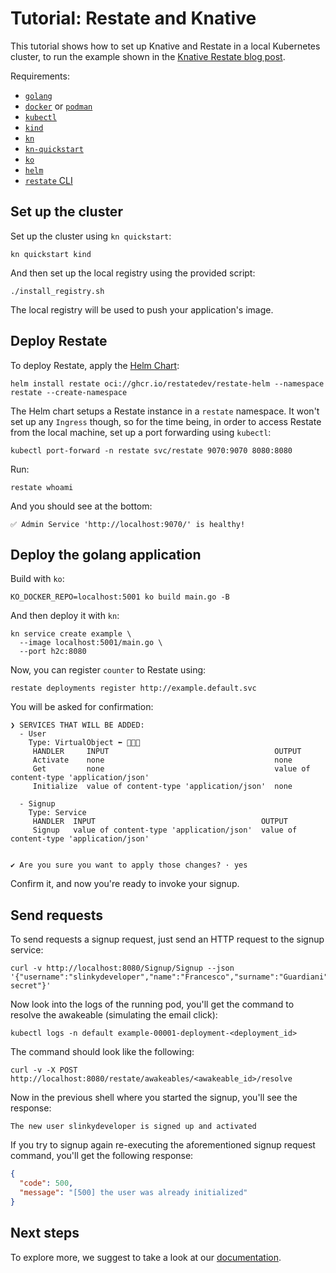 # Tutorial: Restate and Knative

This tutorial shows how to set up Knative and Restate in a local Kubernetes cluster, 
to run the example shown in the [Knative Restate blog post](https://knative.dev/blog/articles/building-stateful-applications-with-knative-and-restate/).

Requirements:

* [`golang`](https://go.dev/doc/install)
* [`docker`](https://www.docker.com/) or [`podman`](https://podman.io/)
* [`kubectl`](https://kubernetes.io/docs/tasks/tools/)
* [`kind`](https://kind.sigs.k8s.io/docs/user/quick-start#installation)
* [`kn`](https://knative.dev/docs/client/install-kn/)
* [`kn-quickstart`](https://knative.dev/docs/install/quickstart-install/#install-the-knative-quickstart-plugin)
* [`ko`](https://ko.build/)
* [`helm`](https://helm.sh/docs/intro/quickstart/)
* [`restate` CLI](https://restate.dev/get-restate/)

## Set up the cluster

Set up the cluster using `kn quickstart`:

```shell
kn quickstart kind
```

And then set up the local registry using the provided script:

```shell
./install_registry.sh
```

The local registry will be used to push your application's image.

## Deploy Restate

To deploy Restate, apply the [Helm Chart](https://github.com/restatedev/restate/tree/main/charts/restate-helm):

```shell
helm install restate oci://ghcr.io/restatedev/restate-helm --namespace restate --create-namespace
```

The Helm chart setups a Restate instance in a `restate` namespace. It won't set up any `Ingress` though, so for the time being, in order to access Restate from the local machine, set up a port forwarding using `kubectl`:

```shell
kubectl port-forward -n restate svc/restate 9070:9070 8080:8080
```

Run:

```shell
restate whoami
```

And you should see at the bottom:

```shell
✅ Admin Service 'http://localhost:9070/' is healthy!
```

## Deploy the golang application

Build with `ko`:

```shell
KO_DOCKER_REPO=localhost:5001 ko build main.go -B
```

And then deploy it with `kn`:

```shell
kn service create example \
  --image localhost:5001/main.go \
  --port h2c:8080
```

Now, you can register `counter` to Restate using:

```shell
restate deployments register http://example.default.svc
```

You will be asked for confirmation:

```shell
❯ SERVICES THAT WILL BE ADDED:
  - User
    Type: VirtualObject ⬅️ 🚶🚶🚶
     HANDLER     INPUT                                     OUTPUT                                   
     Activate    none                                      none                                     
     Get         none                                      value of content-type 'application/json' 
     Initialize  value of content-type 'application/json'  none                                     

  - Signup
    Type: Service 
     HANDLER  INPUT                                     OUTPUT                                   
     Signup   value of content-type 'application/json'  value of content-type 'application/json'                                           


✔ Are you sure you want to apply those changes? · yes
```

Confirm it, and now you're ready to invoke your signup.

## Send requests

To send requests a signup request, just send an HTTP request to the signup service:

```shell
curl -v http://localhost:8080/Signup/Signup --json '{"username":"slinkydeveloper","name":"Francesco","surname":"Guardiani","password":"very-secret"}'
```

Now look into the logs of the running pod, you'll get the command to resolve the awakeable (simulating the email click):

```shell
kubectl logs -n default example-00001-deployment-<deployment_id>
```

The command should look like the following:

```shell
curl -v -X POST http://localhost:8080/restate/awakeables/<awakeable_id>/resolve
```

Now in the previous shell where you started the signup, you'll see the response:

```
The new user slinkydeveloper is signed up and activated
```

If you try to signup again re-executing the aforementioned signup request command, you'll get the following response:

```json
{
  "code": 500,
  "message": "[500] the user was already initialized"
}
```

## Next steps

To explore more, we suggest to take a look at our [documentation](https://docs.restate.dev/).
